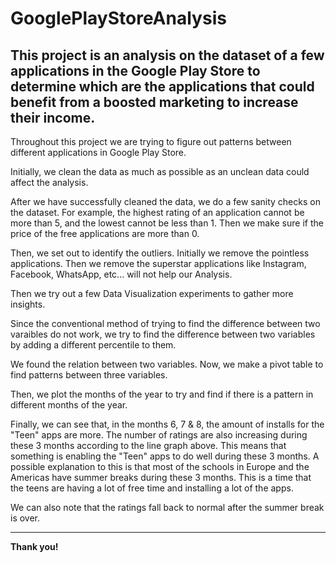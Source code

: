 # GooglePlayStoreAnalysis
This project is an analysis on the dataset of a few applications in the Google Play Store to determine which are the applications that could benefit from a boosted marketing to increase their income.
---------------------------------------------------------------------------------------------------------------------------------------------------------------------------
Throughout this project we are trying to figure out patterns between different applications in Google Play Store.

Initially, we clean the data as much as possible as an unclean data could affect the analysis.

After we have successfully cleaned the data, we do a few sanity checks on the dataset. For example, the highest rating of an application cannot be more than 5, and the lowest cannot be less than 1. Then we make sure if the price of the free applications are more than 0.

Then, we set out to identify the outliers. Initially we remove the pointless applications. Then we remove the superstar applications like Instagram, Facebook, WhatsApp, etc... will not help our Analysis.

Then we try out a few Data Visualization experiments to gather more insights.

Since the conventional method of trying to find the difference between two varaibles do not work, we try to find the difference between two variables by adding a different percentile to them.

We found the relation between two variables. Now, we make a pivot table to find patterns between three variables. 

Then, we plot the months of the year to try and find if there is a pattern in different months of the year.

Finally, we can see that, in the months 6, 7 & 8, the amount of installs for the "Teen" apps are more. The number of ratings are also increasing during these 3 months according to the line graph above. This means that something is enabling the "Teen" apps to do well during these 3 months. A possible explanation to this is that most of the schools in Europe and the Americas have summer breaks during these 3 months. This is a time that the teens are having a lot of free time and installing a lot of the apps.

We can also note that the ratings fall back to normal after the summer break is over.

-------------------------------------------------------------------------------------------------------------------------------------------------------------------------
**Thank you!**
